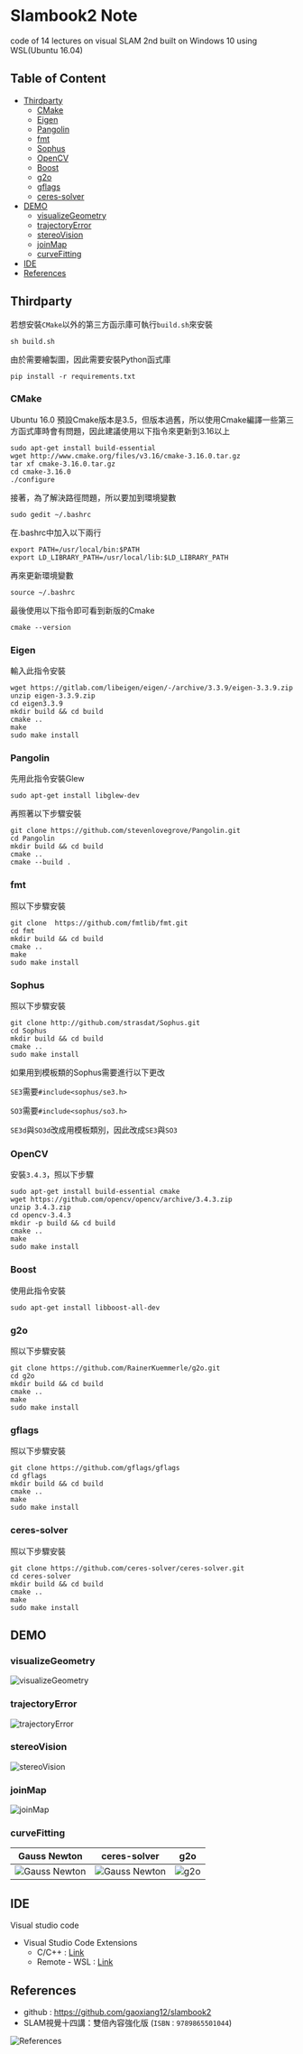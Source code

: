 # Slambook2 Note
code of 14 lectures on visual SLAM 2nd built on Windows 10 using WSL(Ubuntu 16.04)

## Table of Content
* [Thirdparty](#thirdparty)
  * [CMake](#cmake)
  * [Eigen](#eigen)
  * [Pangolin](#pangolin)
  * [fmt](#fmt)
  * [Sophus](#sophus)
  * [OpenCV](#opencv)
  * [Boost](#boost)
  * [g2o](#g2o)
  * [gflags](#gflags)
  * [ceres-solver](#ceres-solver)
* [DEMO](#demo)
  * [visualizeGeometry](#visualizegeometry) 
  * [trajectoryError](#trajectoryerror) 
  * [stereoVision](#stereovision)
  * [joinMap](#joinmap)
  * [curveFitting](#curvefitting)
* [IDE](#ide)
* [References](#references) 

## Thirdparty
若想安裝`CMake`以外的第三方函示庫可執行`build.sh`來安裝
```shell
sh build.sh
```

由於需要繪製圖，因此需要安裝Python函式庫
```shell
pip install -r requirements.txt
```

### CMake
Ubuntu 16.0 預設Cmake版本是3.5，但版本過舊，所以使用Cmake編譯一些第三方函式庫時會有問題，因此建議使用以下指令來更新到3.16以上
```shell
sudo apt-get install build-essential
wget http://www.cmake.org/files/v3.16/cmake-3.16.0.tar.gz
tar xf cmake-3.16.0.tar.gz
cd cmake-3.16.0
./configure
```

接著，為了解決路徑問題，所以要加到環境變數
```shell
sudo gedit ~/.bashrc
```

在.bashrc中加入以下兩行
```shell
export PATH=/usr/local/bin:$PATH
export LD_LIBRARY_PATH=/usr/local/lib:$LD_LIBRARY_PATH
```

再來更新環境變數
```shell
source ~/.bashrc
```

最後使用以下指令即可看到新版的Cmake
```shell
cmake --version
```

### Eigen
輸入此指令安裝
```shell
wget https://gitlab.com/libeigen/eigen/-/archive/3.3.9/eigen-3.3.9.zip
unzip eigen-3.3.9.zip
cd eigen3.3.9
mkdir build && cd build
cmake ..
make
sudo make install
```

### Pangolin
先用此指令安裝Glew
```shell
sudo apt-get install libglew-dev
```

再照著以下步驟安裝
```shell
git clone https://github.com/stevenlovegrove/Pangolin.git
cd Pangolin
mkdir build && cd build
cmake ..
cmake --build .
```

### fmt
照以下步驟安裝
```shell
git clone  https://github.com/fmtlib/fmt.git
cd fmt
mkdir build && cd build
cmake ..
make
sudo make install
```

### Sophus
照以下步驟安裝
```shell
git clone http://github.com/strasdat/Sophus.git
cd Sophus
mkdir build && cd build
cmake ..
sudo make install
```
如果用到模板類的Sophus需要進行以下更改

`SE3`需要`#include<sophus/se3.h>`

`SO3`需要`#include<sophus/so3.h>`

`SE3d`與`SO3d`改成用模板類別，因此改成`SE3`與`SO3`

### OpenCV
安裝`3.4.3`，照以下步驟
```shell
sudo apt-get install build-essential cmake
wget https://github.com/opencv/opencv/archive/3.4.3.zip
unzip 3.4.3.zip
cd opencv-3.4.3
mkdir -p build && cd build
cmake ..
make
sudo make install
```

### Boost
使用此指令安裝
```shell
sudo apt-get install libboost-all-dev
```

### g2o
照以下步驟安裝
```shell
git clone https://github.com/RainerKuemmerle/g2o.git
cd g2o
mkdir build && cd build
cmake ..
make
sudo make install
```

### gflags
照以下步驟安裝
```shell
git clone https://github.com/gflags/gflags
cd gflags
mkdir build && cd build
cmake ..
make
sudo make install
```

### ceres-solver
照以下步驟安裝
```shell
git clone https://github.com/ceres-solver/ceres-solver.git
cd ceres-solver
mkdir build && cd build
cmake ..
make
sudo make install
```

## DEMO
### visualizeGeometry
![visualizeGeometry](demo/visualizeGeometry.JPG)

### trajectoryError
![trajectoryError](demo/trajectoryError.JPG)

### stereoVision
![stereoVision](demo/stereoVision.JPG)

### joinMap
![joinMap](demo/joinMap.JPG)

### curveFitting
|Gauss Newton|ceres-solver|g2o|
|-|-|-|
|![Gauss Newton](ch6/output/gaussNewton_plot.png)|![Gauss Newton](ch6/output/ceresCurveFitting_plot.png)|![g2o](ch6/output/g2oCurveFitting_plot.png)|

## IDE
Visual studio code 

* Visual Studio Code Extensions  
  * C/C++ : [Link](https://marketplace.visualstudio.com/items?itemName=ms-vscode.cpptools)
  * Remote - WSL : [Link](https://marketplace.visualstudio.com/items?itemName=ms-vscode-remote.remote-wsl)

## References
* github : https://github.com/gaoxiang12/slambook2
* SLAM視覺十四講：雙倍內容強化版 (`ISBN：9789865501044`)

![References](reference.png)
